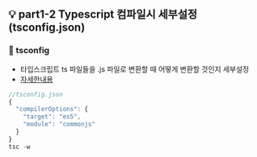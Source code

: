 ## 💡 part1-2 Typescript 컴파일시 세부설정 (tsconfig.json)

### 🔹 tsconfig

- 타입스크립트 ts 파일들을 .js 파일로 변환할 때 어떻게 변환할 것인지 세부설정
- [자세한내용](https://www.typescriptlang.org/tsconfig)

```javascript
//tsconfig.json
{
  "compilerOptions": {
    "target": "es5",
    "module": "commonjs"
  }
}
tsc -w
```
